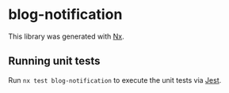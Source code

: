 # blog-notification

This library was generated with [Nx](https://nx.dev).

## Running unit tests

Run `nx test blog-notification` to execute the unit tests via [Jest](https://jestjs.io).
